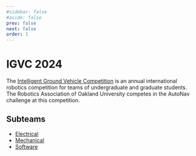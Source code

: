 ```yaml
---
#sidebar: false
#aside: false
prev: false
next: false
order: 1
---
```


# IGVC 2024

The [Intelligent Ground Vehicle Competition](http://www.igvc.org/) is an annual international robotics competition for teams of undergraduate and graduate students. The Robotics Association of Oakland University competes in the AutoNav challenge at this competition. 



## Subteams 

- [Electrical](./electrical/index.md)
- [Mechanical](./mechanical/index.md)
- [Software](./software/index.md)